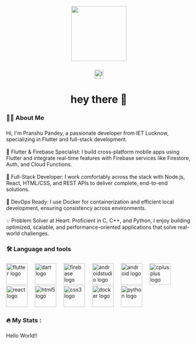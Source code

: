 <div align="center">
  <img height="150" src="https://media.giphy.com/media/M9gbBd9nbDrOTu1Mqx/giphy.gif](https://www.google.com/url?sa=i&url=https%3A%2F%2Fmedium.com%2F%40samra.sajjad0001%2Fflutter-vs-react-native-vs-native-a-comprehensive-comparison-for-mobile-app-development-601b09e2fa56&psig=AOvVaw2k5xt-bmgUgKCvjMW1F9UC&ust=1744389405499000&source=images&cd=vfe&opi=89978449&ved=0CBMQjRxqFwoTCIjO8JTzzYwDFQAAAAAdAAAAABAE)"  />
</div>

###

<div align="center">
  <img src="https://img.shields.io/static/v1?message=LinkedIn&logo=linkedin&label=&color=0077B5&logoColor=white&labelColor=&style=for-the-badge" height="25" alt="linkedin logo"  />
</div>

###

<h1 align="center">hey there 👋</h1>

###

<h3 align="left">👩‍💻  About Me</h3>

###

<p align="left">Hi, I'm Pranshu Pandey, a passionate developer from IET Lucknow, specializing in Flutter and full-stack development.<br><br>🧠 Flutter & Firebase Specialist: I build cross-platform mobile apps using Flutter and integrate real-time features with Firebase services like Firestore, Auth, and Cloud Functions.<br><br>🧰 Full-Stack Developer: I work comfortably across the stack with Node.js, React, HTML/CSS, and REST APIs to deliver complete, end-to-end solutions.<br><br>🐳 DevOps Ready: I use Docker for containerization and efficient local development, ensuring consistency across environments.<br><br>💡 Problem Solver at Heart: Proficient in C, C++, and Python, I enjoy building optimized, scalable, and performance-oriented applications that solve real-world challenges.</p>

###

<h3 align="left">🛠 Language and tools</h3>

###

<div align="left">
  <img src="https://cdn.jsdelivr.net/gh/devicons/devicon/icons/flutter/flutter-original.svg" height="58" alt="flutter logo"  />
  <img width="12" />
  <img src="https://cdn.jsdelivr.net/gh/devicons/devicon/icons/dart/dart-original.svg" height="58" alt="dart logo"  />
  <img width="12" />
  <img src="https://cdn.jsdelivr.net/gh/devicons/devicon/icons/firebase/firebase-plain-wordmark.svg" height="58" alt="firebase logo"  />
  <img width="12" />
  <img src="https://cdn.jsdelivr.net/gh/devicons/devicon/icons/androidstudio/androidstudio-original.svg" height="58" alt="androidstudio logo"  />
  <img width="12" />
  <img src="https://cdn.jsdelivr.net/gh/devicons/devicon/icons/android/android-original.svg" height="58" alt="android logo"  />
  <img width="12" />
  <img src="https://cdn.jsdelivr.net/gh/devicons/devicon/icons/cplusplus/cplusplus-original.svg" height="58" alt="cplusplus logo"  />
  <img width="12" />
  <img src="https://cdn.jsdelivr.net/gh/devicons/devicon/icons/react/react-original.svg" height="58" alt="react logo"  />
  <img width="12" />
  <img src="https://cdn.jsdelivr.net/gh/devicons/devicon/icons/html5/html5-original.svg" height="58" alt="html5 logo"  />
  <img width="12" />
  <img src="https://cdn.jsdelivr.net/gh/devicons/devicon/icons/css3/css3-original.svg" height="58" alt="css3 logo"  />
  <img width="12" />
  <img src="https://cdn.jsdelivr.net/gh/devicons/devicon/icons/docker/docker-plain-wordmark.svg" height="58" alt="docker logo"  />
  <img width="12" />
  <img src="https://cdn.jsdelivr.net/gh/devicons/devicon/icons/python/python-original.svg" height="58" alt="python logo"  />
</div>

###

<h3 align="left">🔥   My Stats :</h3>

###

<p align="left">Hello World!!</p>

###
